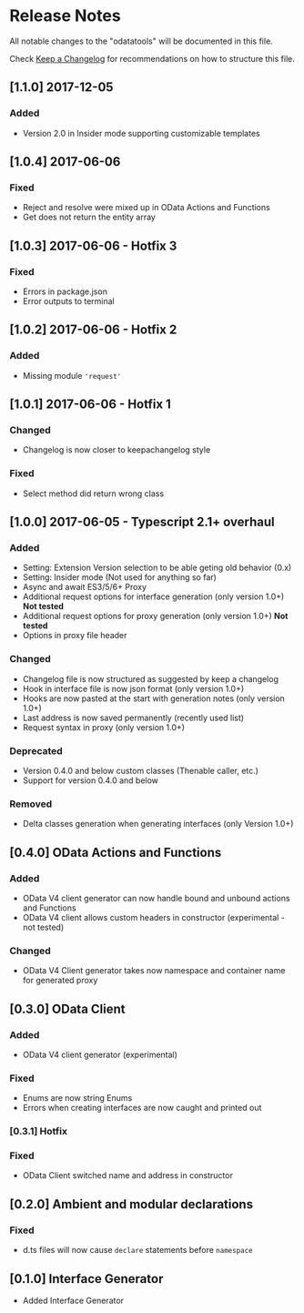 # Release Notes

All notable changes to the "odatatools" will be documented in this file.

Check [Keep a Changelog](http://keepachangelog.com/) for recommendations on how to structure this file.

## [1.1.0] 2017-12-05

### Added

* Version 2.0 in Insider mode supporting customizable templates

## [1.0.4] 2017-06-06

### Fixed

* Reject and resolve were mixed up in OData Actions and Functions
* Get does not return the entity array

## [1.0.3] 2017-06-06 - Hotfix 3

### Fixed

* Errors in package.json
* Error outputs to terminal

## [1.0.2] 2017-06-06 - Hotfix 2

### Added

* Missing module `'request'`

## [1.0.1] 2017-06-06 - Hotfix 1

### Changed

* Changelog is now closer to keepachangelog style

### Fixed

* Select method did return wrong class

## [1.0.0] 2017-06-05 - Typescript 2.1+ overhaul

### Added

* Setting: Extension Version selection to be able geting old behavior (0.x)
* Setting: Insider mode (Not used for anything so far)
* Async and await ES3/5/6+ Proxy
* Additional request options for interface generation (only version 1.0+) **Not tested**
* Additional request options for proxy generation (only version 1.0+) **Not tested**
* Options in proxy file header

### Changed

* Changelog file is now structured as suggested by keep a changelog
* Hook in interface file is now json format (only version 1.0+)
* Hooks are now pasted at the start with generation notes (only version 1.0+)
* Last address is now saved permanently (recently used list)
* Request syntax in proxy (only version 1.0+)

### Deprecated

* Version 0.4.0 and below custom classes (Thenable caller, etc.)
* Support for version 0.4.0 and below

### Removed

* Delta classes generation when generating interfaces (only Version 1.0+)

## [0.4.0] OData Actions and Functions

### Added

* OData V4 client generator can now handle bound and unbound actions and Functions
* OData V4 client allows custom headers in constructor (experimental - not tested)

### Changed

* OData V4 Client generator takes now namespace and container name for generated proxy

## [0.3.0] OData Client

### Added

* OData V4 client generator (experimental)

### Fixed

* Enums are now string Enums
* Errors when creating interfaces are now caught and printed out

### [0.3.1] Hotfix

### Fixed

* OData Client switched name and address in constructor

## [0.2.0] Ambient and modular declarations

### Fixed

* d.ts files will now cause `declare` statements before `namespace`

## [0.1.0] Interface Generator

* Added Interface Generator
